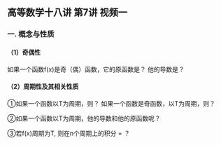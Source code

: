 ## 高等数学十八讲 第7讲 视频一

### 一. 概念与性质

#### （1）奇偶性  

如果一个函数f(x)是奇（偶）函数，它的原函数是？ 他的导数是？

#### （2）周期性及其相关性质

①如果一个函数以T为周期，则？ 如果一个函数是奇函数，以T为周期，则？

②如果一个函数以T为周期，他的导数和他的原函数呢？

③若f(x)周期为T, 则在n个周期上的积分 = ？
